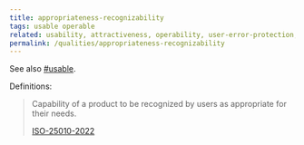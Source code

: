 ```yaml
---
title: appropriateness-recognizability
tags: usable operable
related: usability, attractiveness, operability, user-error-protection, user-engagement
permalink: /qualities/appropriateness-recognizability
---
```



See also [#usable](/tag-usable).


Definitions:

>Capability of a product to be recognized by users as appropriate for their needs.
>
>[ISO-25010-2022](/references/#iso-25010-2022)


